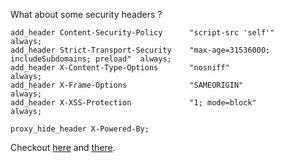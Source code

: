 What about some security headers ?

```
add_header Content-Security-Policy      "script-src 'self'"                             always;
add_header Strict-Transport-Security    "max-age=31536000; includeSubdomains; preload"  always;
add_header X-Content-Type-Options       "nosniff"                                       always;
add_header X-Frame-Options              "SAMEORIGIN"                                    always;
add_header X-XSS-Protection             "1; mode=block"                                 always;

proxy_hide_header X-Powered-By;
```

Checkout [here](https://gist.github.com/plentz/6737338) and [there](https://www.keycdn.com/blog/http-security-headers/).